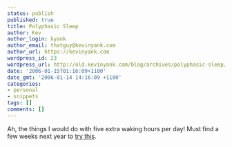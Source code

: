 ```yaml
---
status: publish
published: true
title: Polyphasic Sleep
author: Kev
author_login: kyank
author_email: thatguy@kevinyank.com
author_url: https://kevinyank.com
wordpress_id: 23
wordpress_url: http://old.kevinyank.com/blog/archives/polyphasic-sleep/
date: '2006-01-15T01:16:09+1100'
date_gmt: '2006-01-14 14:16:09 +1100'
categories:
- personal
- snippets
tags: []
comments: []
---
```

<p>Ah, the things I would do with five extra waking hours per day! Must find a few weeks next year to <a href="http://www.stevepavlina.com/blog/2005/10/polyphasic-sleep/">try this</a>.</p>
